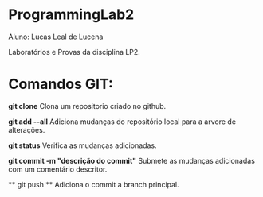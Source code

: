 # ProgrammingLab2

Aluno: Lucas Leal de Lucena

Laboratórios e Provas da disciplina LP2.

# Comandos GIT:

**git clone**
Clona um repositorio criado no github.

**git add --all**
Adiciona mudanças do repositório local para a arvore de alterações.

**git status**
Verifica as mudanças adicionadas.

**git commit -m "descrição do commit"**
Submete as mudanças adicionadas com um comentário descritor.

** git push **
Adiciona o commit a branch principal.